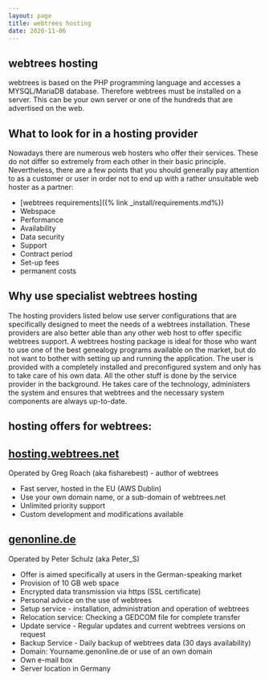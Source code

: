 ```yaml
---
layout: page
title: webtrees hosting
date: 2020-11-06
---
```


## webtrees hosting ##
webtrees is based on the PHP programming language and accesses a MYSQL/MariaDB database. Therefore webtrees must be installed on a server. This can be your own server or one of the hundreds that are advertised on the web.

## What to look for in a hosting provider ##
Nowadays there are numerous web hosters who offer their services. These do not differ so extremely from each other in their basic principle. Nevertheless, there are a few points that you should generally pay attention to as a customer or user in order not to end up with a rather unsuitable web hoster as a partner:
* [webtrees requirements]({% link _install/requirements.md%})
*	Webspace
*	Performance
*	Availability
*	Data security
*	Support
*	Contract period
*	Set-up fees
*	permanent costs

## Why use specialist webtrees hosting ##
The hosting providers listed below use server configurations that are specifically designed to meet the needs of a webtrees installation. These providers are also better able than any other web host to offer specific webtrees support. A webtrees hosting package is ideal for those who want to use one of the best genealogy programs available on the market, but do not want to bother with setting up and running the application. The user is provided with a completely installed and preconfigured system and only has to take care of his own data. All the other stuff is done by the service provider in the background. He takes care of the technology, administers the system and ensures that webtrees and the necessary system components are always up-to-date.

## hosting offers for webtrees: ##

## [hosting.webtrees.net](https://hosting.webtrees.net) ##
Operated by Greg Roach (aka fisharebest) - author of webtrees
* Fast server, hosted in the EU (AWS Dublin)
* Use your own domain name, or a sub-domain of webtrees.net
* Unlimited priority support
* Custom development and modifications available

## [genonline.de](https://genonline.de) ##
Operated by Peter Schulz (aka Peter_S)
*	Offer is aimed specifically at users in the German-speaking market
*	Provision of 10 GB web space
*	Encrypted data transmission via https (SSL certificate)
*	Personal advice on the use of webtrees
*	Setup service - installation, administration and operation of webtrees
*	Relocation service: Checking a GEDCOM file for complete transfer
*	Update service - Regular updates and current webtrees versions on request
*	Backup Service - Daily backup of webtrees data (30 days availability)
*	Domain: Yourname.genonline.de or use of an own domain
*	Own e-mail box
*	Server location in Germany
